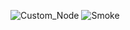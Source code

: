 ![Custom_Node](https://github.com/user-attachments/assets/9953fea4-5824-4d25-a6db-448e0c3a354e)
![Smoke](https://github.com/user-attachments/assets/3b511e5a-72c8-44a1-85c6-877fe5f4658b)
